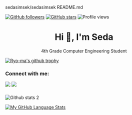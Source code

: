 sedasimsek/sedasimsek README.md 
 

[![GitHub followers](https://img.shields.io/github/followers/sedasimsek.svg?style=social&label=Follow&maxAge=2592000)](https://github.com/sedasimsek?tab=followers)
[![GitHub stars](https://img.shields.io/github/stars/sedasimsek/StrapDown.js.svg?style=social&label=Star&maxAge=2592000)](https://GitHub.com/sedasimsek/StrapDown.js/stargazers/)
![Profile views](https://gpvc.arturio.dev/sedasimsek)

<h1 style="text-align:center;">Hi 👋, I'm Seda</h1>


<p style="text-align: center;">4th Grade Computer Engineering Student</p>

[![Ryo-ma's github trophy](https://github-profile-trophy.vercel.app/?username=sedasimsek&row=1)](https://github.com/sedasimsek/github-profile-trophy)

### Connect with me: 

<a href="https://www.linkedin.com/in/seda-%C5%9Fim%C5%9Fek-91a702174/">
<img src="https://img.shields.io/badge/LinkedIn-0077B5?style=for-the-badge&logo=linkedin&logoColor=white"></a>

<a href="sedasimsekk27@gmail.com">
<img src="https://img.shields.io/badge/Gmail-D14836?style=for-the-badge&logo=gmail&logoColor=white"></a>

###

![Github stats 2](https://github-readme-stats.vercel.app/api?username=sedasimsek&show_icons=true&theme=radical)

[![My GitHub Language Stats](https://github-readme-stats.vercel.app/api/top-langs/?username=sedasimsek&langs_count=5&theme=tokyonight)]()




